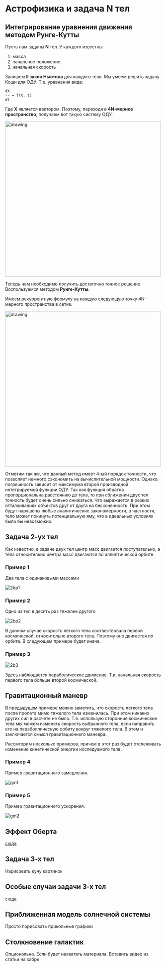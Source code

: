 # Астрофизика и задача N тел

## Интегрирование уравнения движения методом Рунге-Кутты

Пусть нам заданы **N** тел. У каждого известны:
1. масса
2. начальное положение
3. начальная скорость   

Запишем **II закон Ньютона** для каждого тела.
Мы умеем решить задачу Коши для ОДУ. Т.е. уравнения вида:
```
dX
-- = f(X, t)
dt
```
Где **X** является вектором.
Поэтому, переходя в **4N-мерное пространство**, получаем вот такую систему ОДУ:

<img src="https://user-images.githubusercontent.com/25401699/149898481-8e4bcf39-f6c3-47f9-b296-57efd80fd9b8.png" alt="drawing" width="500"/>

Теперь нам необходимо получить достаточно точное решение.
Воспользуемся методом **Рунге-Кутты**.

Имеем рекуррентную формулу на каждую следующую точку 4N-мерного пространства в сетке. 

<img src="https://user-images.githubusercontent.com/25401699/149899827-39144f5c-50ec-449c-b60c-acfb2a1c4a24.png" alt="drawing" width="500"/>

Отметим так же, что данный метод имеет 4-ый порядок точности, что позволяет немного сэкономить на вычислительной мощности.
Однако, погрешность зависит от максимума второй производной интегрируемой функции ОДУ. Так как функция обратна пропорциональна расстоянию до тела, то при сближении двух тел точность будет очень сильно снижаться. Что выражается в резких отталкиваниях объектов друг от друга на бесконечность. При этом будут нарушены любые аналитические закономерности, в частности, тело может покинуть потенциальную яму, что в идеальных условиях было бы невозможно.

## Задача 2-ух тел

Как известно, в задаче двух тел центр масс двигается поступательно, а тела относительно центра масс двигаются по эллиптической орбите.

### Пример 1

Два тела с одинаковыми массами

![2bp1](https://user-images.githubusercontent.com/25401699/149902317-dc2415e8-07d3-4e0a-903f-c668c6ccd9e7.gif)

### Пример 2

Одно из тел в десять раз тяжелее другого

![2bp2](https://user-images.githubusercontent.com/25401699/149902841-9bcda0df-e36d-4213-8096-a833945e1b20.gif)

В данном случае скорость легкого тела соотвествовала первой космической, относительно второго тела. Поэтому оно двигается по орбите.
В следующем примере будет иначе.

### Пример 3

![2b3](https://user-images.githubusercontent.com/25401699/149904528-9e67be42-aa9f-4f6d-bf20-951ba23cd428.gif)

Здесь наблюдается параболическое движение. Т.к. начальная скорость первого тела больше второй космической.

## Гравитационный маневр

В предыдущем примере можно заметить, что скорость легкого тела после пролета мимо тяжелого тела изменилась.
При этом никаких других сил в расчете не было. Т.е. использую сторонние космические тела мы можем изменять скорость выбранного тела, если направить его на параболлическую орбиту
вокруг тяжелого тела. В этом и заключается смысл гравитационного маневра.

Рассмторим несколько примеров, причем в этот раз будет отслеживать изменение кинетической энергии исследуемого тела.

### Пример 4

Пример гравитационного замедления.

![gm1](https://user-images.githubusercontent.com/25401699/149906301-723b4b6f-0ae7-4d9c-8316-6bd412505d93.gif)

### Пример 5

Пример гравитационного ускорения.

![gm2](https://user-images.githubusercontent.com/25401699/149907864-e1099d6a-42fd-4d5b-abbe-bed4fc2a585e.gif)

## Эффект Оберта

[сюда](https://ru.wikipedia.org/wiki/%D0%AD%D1%84%D1%84%D0%B5%D0%BA%D1%82_%D0%9E%D0%B1%D0%B5%D1%80%D1%82%D0%B0)

## Задача 3-х тел

Нарисовать кучу картинок

## Особые случаи задачи 3-х тел

[сюда](https://en.wikipedia.org/wiki/Three-body_problem)

## Приближенная модель солнечной системы

Просто порисовать прикольные графики

## Столкновение галактик

Опционально. Если будет нехватать материала.
Вставить видео из статьи на хабре
